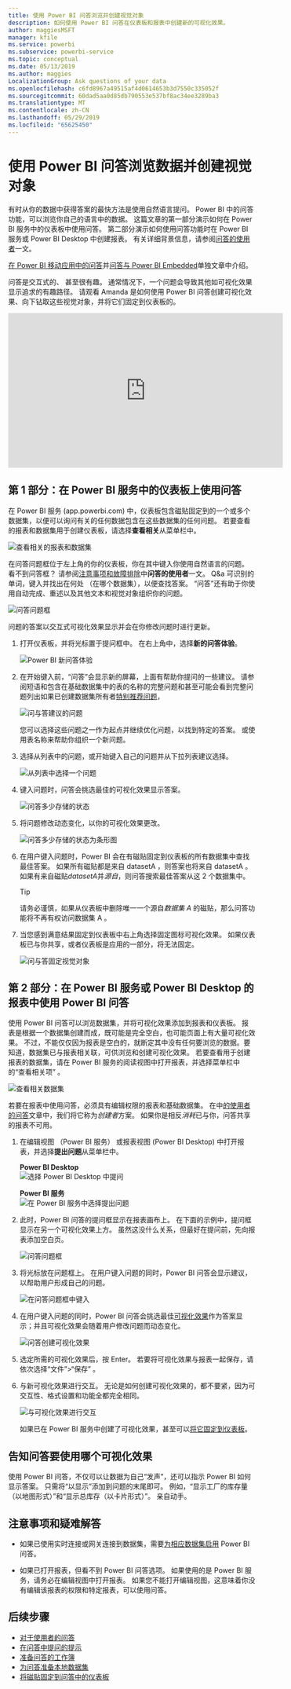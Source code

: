 ```yaml
---
title: 使用 Power BI 问答浏览并创建视觉对象
description: 如何使用 Power BI 问答在仪表板和报表中创建新的可视化效果。
author: maggiesMSFT
manager: kfile
ms.service: powerbi
ms.subservice: powerbi-service
ms.topic: conceptual
ms.date: 05/13/2019
ms.author: maggies
LocalizationGroup: Ask questions of your data
ms.openlocfilehash: c6fd8967a49515af4d0614653b3d7550c335052f
ms.sourcegitcommit: 60dad5aa0d85db790553e537bf8ac34ee3289ba3
ms.translationtype: MT
ms.contentlocale: zh-CN
ms.lasthandoff: 05/29/2019
ms.locfileid: "65625450"
---
```

# <a name="use-power-bi-qa-to-explore-your-data-and-create-visuals"></a>使用 Power BI 问答浏览数据并创建视觉对象

有时从你的数据中获得答案的最快方法是使用自然语言提问。 Power BI 中的问答功能，可以浏览你自己的语言中的数据。  这篇文章的第一部分演示如何在 Power BI 服务中的仪表板中使用问答。 第二部分演示如何使用问答功能时在 Power BI 服务或 Power BI Desktop 中创建报表。 有关详细背景信息，请参阅[问答的使用者](consumer/end-user-q-and-a.md)一文。 

[在 Power BI 移动应用中的问答](consumer/mobile/mobile-apps-ios-qna.md)并[问答与 Power BI Embedded](developer/qanda.md)单独文章中介绍。 

问答是交互式的、 甚至很有趣。 通常情况下，一个问题会导致其他如可视化效果显示追求的有趣路径。 请观看 Amanda 是如何使用 Power BI 问答创建可视化效果、向下钻取这些视觉对象，并将它们固定到仪表板的。

<iframe width="560" height="315" src="https://www.youtube.com/embed/qMf7OLJfCz8?list=PL1N57mwBHtN0JFoKSR0n-tBkUJHeMP2cP" frameborder="0" allowfullscreen></iframe>

## <a name="part-1-use-qa-on-a-dashboard-in-the-power-bi-service"></a>第 1 部分：在 Power BI 服务中的仪表板上使用问答

在 Power BI 服务 (app.powerbi.com) 中，仪表板包含磁贴固定到的一个或多个数据集，以便可以询问有关的任何数据包含在这些数据集的任何问题。 若要查看的报表和数据集用于创建仪表板，请选择**查看相关**从菜单栏中。

![查看相关的报表和数据集](media/power-bi-tutorial-q-and-a/power-bi-view-related.png)

在问答问题框位于左上角的你的仪表板，你在其中键入你使用自然语言的问题。 看不到问答框？ 请参阅[注意事项和故障排除](consumer/end-user-q-and-a.md#considerations-and-troubleshooting)中**问答的使用者**一文。  Q&a 可识别的单词，键入并找出在何处 （在哪个数据集），以便查找答案。 “问答”还有助于你使用自动完成、重述以及其他文本和视觉对象组织你的问题。

![问答问题框](media/power-bi-tutorial-q-and-a/powerbi-qna.png)

问题的答案以交互式可视化效果显示并会在你修改问题时进行更新。

1. 打开仪表板，并将光标置于提问框中。 在右上角中，选择**新的问答体验**。

    ![Power BI 新问答体验](media/power-bi-tutorial-q-and-a/power-bi-qna-new-experience.png)

1. 在开始键入前，“问答”会显示新的屏幕，上面有帮助你提问的一些建议。 请参阅短语和包含在基础数据集中的表的名称的完整问题和甚至可能会看到完整问题列出如果已创建数据集所有者[特别推荐问题](service-q-and-a-create-featured-questions.md)，

   ![问与答建议的问题](media/power-bi-tutorial-q-and-a/power-bi-qna-suggested-questions.png)

   您可以选择这些问题之一作为起点并继续优化问题，以找到特定的答案。 或使用表名称来帮助你组织一个新问题。

2. 选择从列表中的问题，或开始键入自己的问题并从下拉列表建议选择。

   ![从列表中选择一个问题](media/power-bi-tutorial-q-and-a/power-bi-qna-select-a-question-how-many-stores.png)

3. 键入问题时，问答会挑选最佳的可视化效果显示答案。

   ![问答多少存储的状态](media/power-bi-tutorial-q-and-a/power-bi-qna-how-many-stores-by-state.png)

4. 将问题修改动态变化，以你的可视化效果更改。

   ![问答多少存储的状态为条形图](media/power-bi-tutorial-q-and-a/power-bi-qna-stores-by-state-bar-chart.png)

1. 在用户键入问题时，Power BI 会在有磁贴固定到仪表板的所有数据集中查找最佳答案。  如果所有磁贴都是来自 datasetA  ，则答案也将来自 datasetA  。  如果有来自磁贴*datasetA*并*源自*，则问答搜索最佳答案从这 2 个数据集中。

   > [!TIP]
   > 请务必谨慎，如果从仪表板中删除唯一一个源自*数据集 A* 的磁贴，那么问答功能将不再有权访问数据集 A  。
   >

5. 当您感到满意结果固定到仪表板中右上角选择固定图标可视化效果。 如果仪表板已与你共享，或者仪表板是应用的一部分，将无法固定。

   ![问与答固定视觉对象](media/power-bi-tutorial-q-and-a/power-bi-qna-pin-visual.png)

## <a name="part-2-use-qa-in-a-report-in-power-bi-service-or-power-bi-desktop"></a>第 2 部分：在 Power BI 服务或 Power BI Desktop 的报表中使用 Power BI 问答

使用 Power BI 问答可以浏览数据集，并将可视化效果添加到报表和仪表板。 报表是根据一个数据集创建而成，既可能是完全空白，也可能页面上有大量可视化效果。 不过，不能仅仅因为报表是空白的，就断定其中没有任何要浏览的数据。要知道，数据集已与报表相关联，可供浏览和创建可视化效果。  若要查看用于创建报表的数据集，请在 Power BI 服务的阅读视图中打开报表，并选择菜单栏中的“查看相关项”  。

![查看相关数据集](media/power-bi-tutorial-q-and-a/power-bi-view-related.png)

若要在报表中使用问答，必须具有编辑权限的报表和基础数据集。 在中[的使用者的问答](consumer/end-user-q-and-a.md)文章中，我们将它称为*创建者*方案。 如果你是相反*消耗*已与你，问答共享的报表不可用。

1. 在编辑视图 （Power BI 服务） 或报表视图 (Power BI Desktop) 中打开报表，并选择**提出问题**从菜单栏中。

    **Power BI Desktop**    
    ![选择 Power BI Desktop 中提问](media/power-bi-tutorial-q-and-a/power-bi-desktop-question.png)

    **Power BI 服务**    
    ![在 Power BI 服务中选择提出问题](media/power-bi-tutorial-q-and-a/power-bi-service.png)

2. 此时，Power BI 问答的提问框显示在报表画布上。 在下面的示例中，提问框显示在另一个可视化效果上方。 虽然这没什么关系，但最好在提问前，先向报表添加空白页。

    ![问答问题框](media/power-bi-tutorial-q-and-a/power-bi-ask-question.png)

3. 将光标放在问题框上。 在用户键入问题的同时，Power BI 问答会显示建议，以帮助用户形成自己的问题。

   ![在问答问题框中键入](media/power-bi-tutorial-q-and-a/power-bi-q-and-a-suggestions.png)

4. 在用户键入问题的同时，Power BI 问答会挑选最佳[可视化效果](visuals/power-bi-visualization-types-for-reports-and-q-and-a.md)作为答案显示；并且可视化效果会随着用户修改问题而动态变化。

   ![问答创建可视化效果](media/power-bi-tutorial-q-and-a/power-bi-q-and-a-visual.png)

5. 选定所需的可视化效果后，按 Enter。 若要将可视化效果与报表一起保存，请依次选择“文件”>“保存”  。

6. 与新可视化效果进行交互。 无论是如何创建可视化效果的，都不要紧，因为可交互性、格式设置和功能全都完全相同。

   ![与可视化效果进行交互](media/power-bi-tutorial-q-and-a/power-bi-q-and-a-ellipses.png)

   如果已在 Power BI 服务中创建了可视化效果，甚至可以[将它固定到仪表板](service-dashboard-pin-tile-from-q-and-a.md)。

## <a name="tell-qa-which-visualization-to-use"></a>告知问答要使用哪个可视化效果
使用 Power BI 问答，不仅可以让数据为自己“发声”，还可以指示 Power BI 如何显示答案。 只需将“以<visualization type>显示”添加到问题的末尾即可。  例如，“显示工厂的库存量（以地图形式）”和“显示总库存（以卡片形式）”。  亲自动手。

## <a name="considerations-and-troubleshooting"></a>注意事项和疑难解答
- 如果已使用实时连接或网关连接到数据集，需要[为相应数据集启用](service-q-and-a-direct-query.md) Power BI 问答。

- 如果已打开报表，但看不到 Power BI 问答选项。 如果使用的是 Power BI 服务，请务必在编辑视图中打开报表。 如果您不能打开编辑视图，这意味着你没有编辑该报表的权限和特定报表，可以使用问答。

## <a name="next-steps"></a>后续步骤

- [对于使用者的问答](consumer/end-user-q-and-a.md)   
- [在问答中提问的提示](consumer/end-user-q-and-a-tips.md)   
- [准备问答的工作簿](service-prepare-data-for-q-and-a.md)  
- [为问答准备本地数据集](service-q-and-a-direct-query.md)   
- [将磁贴固定到问答中的仪表板](service-dashboard-pin-tile-from-q-and-a.md)
